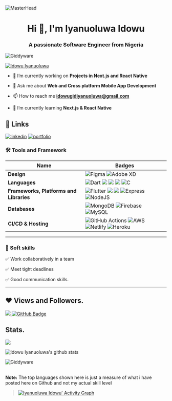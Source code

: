 ![MasterHead](https://blog.bit.ai/wp-content/uploads/2018/09/How-to-Embed-GitHub-Gists-in-Your-Documents-Blog-Banner.png)

<h1 align="center">Hi 👋, I'm Iyanuoluwa Idowu</h1>
<h3 align="center">A passionate Software Engineer from Nigeria</h3>

<p align="left"> <img src="https://komarev.com/ghpvc/?username=Giddyware&label=Profile%20views&color=0e75b6&style=flat" alt="Giddyware" /> </p>

<p align="left"> <a href="https://twitter.com/Idowugideon_" target="blank"><img src="https://img.shields.io/twitter/follow/Idowugideon_?logo=twitter&style=for-the-badge" alt="Idowu Iyanuoluwa" /></a> </p>

- 🔭 I’m currently working on **Projects in Next.js and React Native**

- 💬 Ask me about **Web and Cross platform Mobile App Development**

- 📫 How to reach me **idowugidiyanuoluwa@gmail.com**

- 🌱 I’m currently learning **Next.js & React Native**


## 🔗 Links

[![linkedin](https://img.shields.io/badge/linkedin-0A66C2?style=for-the-badge&logo=linkedin&logoColor=white)](https://www.linkedin.com/in/idowu-iyanuoluwa-10a49a23a/)
[![portfolio](https://img.shields.io/badge/my_portfolio-000?style=for-the-badge&logo=ko-fi&logoColor=white)](https://iyanuoluwagideon.netlify.app/)

### 🛠 Tools and Framework

| Name                                    | Badges                                                                                                                                                                                                                                                                                                                                                                                                                                                                                                                                               |
| --------------------------------------- | ---------------------------------------------------------------------------------------------------------------------------------------------------------------------------------------------------------------------------------------------------------------------------------------------------------------------------------------------------------------------------------------------------------------------------------------------------------------------------------------------------------------------------------------------------- |
| **Design**                              | ![Figma](https://img.shields.io/badge/figma-%23F24E1E.svg?style=for-the-badge&logo=figma&logoColor=white) ![Adobe XD](https://img.shields.io/badge/Adobe%20XD-470137?style=for-the-badge&logo=Adobe%20XD&logoColor=#FF61F6)                                                                                                                                                                                                                                                                                                                          |
| **Languages**                           | ![Dart](https://img.shields.io/badge/dart-%230175C2.svg?style=for-the-badge&logo=dart&logoColor=white) <img src="https://img.shields.io/badge/JavaScript-323330?style=for-the-badge&logo=javascript&logoColor=F7DF1E" /> <img src="https://img.shields.io/badge/CSS3-1572B6?style=for-the-badge&logo=css3&logoColor=white" /> <img src="https://img.shields.io/badge/HTML5-E34F26?style=for-the-badge&logo=html5&logoColor=white" /> ![C](https://img.shields.io/badge/c-%2300599C.svg?style=for-the-badge&logo=c&logoColor=white)                   |
| **Frameworks, Platforms and Libraries** | ![Flutter](https://img.shields.io/badge/Flutter-%2302569B.svg?style=for-the-badge&logo=Flutter&logoColor=white) <img src="https://img.shields.io/badge/Bootstrap-563D7C?style=for-the-badge&logo=bootstrap&logoColor=white" /> <img src="https://img.shields.io/badge/React-20232A?style=for-the-badge&logo=react&logoColor=61DAFB" /> ![Express](https://img.shields.io/badge/Express-000?style=for-the-badge&logo=express&logoColor=white) ![NodeJS](https://img.shields.io/badge/node.js-6DA55F?style=for-the-badge&logo=node.js&logoColor=white) |
| **Databases**                           | ![MongoDB](https://img.shields.io/badge/MongoDB-%234ea94b.svg?style=for-the-badge&logo=mongodb&logoColor=white) ![Firebase](https://img.shields.io/badge/firebase-%23039BE5.svg?style=for-the-badge&logo=firebase) ![MySQL](https://img.shields.io/badge/mysql-%2300f.svg?style=for-the-badge&logo=mysql&logoColor=white)                                                                                                                                                                                                                            |
| **CI/CD & Hosting**                     | ![GitHub Actions](https://img.shields.io/badge/github%20actions-%232671E5.svg?style=for-the-badge&logo=githubactions&logoColor=white) ![AWS](https://img.shields.io/badge/AWS-%23FF9900.svg?style=for-the-badge&logo=amazon-aws&logoColor=white) ![Netlify](https://img.shields.io/badge/netlify-%23000000.svg?style=for-the-badge&logo=netlify&logoColor=#00C7B7) ![Heroku](https://img.shields.io/badge/heroku-%23430098.svg?style=for-the-badge&logo=heroku&logoColor=white)                                                                      |

</p>

<hr>

### 👔 Soft skills

✅ Work collaboratively in a team

✅ Meet tight deadlines

✅ Good communication skills.

<hr>

## ❤ Views and Followers.

<a href="https://github.com/Giddyware/github-profile-views-counter">
    <img src="https://komarev.com/ghpvc/?username=Giddyware">
</a>
<a href="https://github.com/Giddyware?tab=followers"><img src="https://img.shields.io/github/followers/Giddyware?label=Followers&style=social" alt="GitHub Badge"></a>

 <br>
 
 
 ## Stats.
 <p><img align="center" src="https://github-readme-stats.vercel.app/api/top-langs/?username=Giddyware&layout=compact&theme=dark&hide_border=false" /></p>
<p><img align="center" src="https://github-readme-stats.vercel.app/api?username=Giddyware&show_icons=true&include_all_commits=true&count_private=true&layout=compact&theme=dark&hide_border=false&border_radius=2&hide=contribs" alt="Idowu Iyanuoluwa's github stats" /></p>

<p><img align="center" src="https://github-readme-streak-stats.herokuapp.com/?user=Giddyware&theme=dark" alt="Giddyware" /></p>
<br/>
 <b>Note:</b> The top languages shown here is just a measure of what i have posted here on Github and not my actual skill level

> <a href="https://github.com/Giddyware/github-readme-activity-graph"><img alt="Iyanuoluwa Idowu' Activity Graph" src="https://activity-graph.herokuapp.com/graph?username=Giddyware&bg_color=0D1117&color=5BCDEC&line=5BCDEC&point=FFFFFF&hide_border=true" /></a>

<br/>



<!---
Giddyware/Giddyware is a ✨ special ✨ repository because its `README.md` (this file) appears on your GitHub profile.
You can click the Preview link to take a look at your changes.
--->
